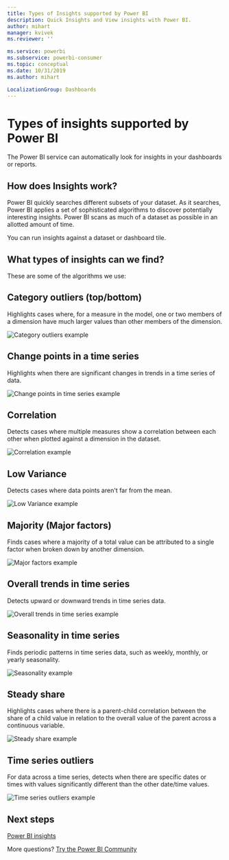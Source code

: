 ```yaml
---
title: Types of Insights supported by Power BI
description: Quick Insights and View insights with Power BI.
author: mihart
manager: kvivek
ms.reviewer: ''

ms.service: powerbi
ms.subservice: powerbi-consumer
ms.topic: conceptual
ms.date: 10/31/2019
ms.author: mihart

LocalizationGroup: Dashboards
---
```

# Types of insights supported by Power BI

The Power BI service can automatically look for insights in your dashboards or reports.

## How does Insights work?
Power BI quickly searches different subsets of your dataset. As it searches, Power BI applies a set of sophisticated algorithms to discover potentially interesting insights. Power BI scans as much of a dataset as possible in an allotted amount of time.

You can run insights against a dataset or dashboard tile.   

## What types of insights can we find?
These are some of the algorithms we use:

## Category outliers (top/bottom)
Highlights cases where, for a measure in the model, one or two members of a dimension have much larger values than other members of the dimension.  

![Category outliers example](./media/end-user-insight-types/pbi-auto-insight-types-category-outliers.png)

## Change points in a time series
Highlights when there are significant changes in trends in a time series of data.

![Change points in time series example](./media/end-user-insight-types/pbi-auto-insight-types-changepoint.png)

## Correlation
Detects cases where multiple measures show a correlation between each other when plotted against a dimension in the dataset.

![Correlation example](./media/end-user-insight-types/pbi-auto-insight-types-correlation.png)

## Low Variance
Detects cases where data points aren't far from the mean.

![Low Variance example](./media/end-user-insight-types/power-bi-low-variance.png)

## Majority (Major factors)
Finds cases where a majority of a total value can be attributed to a single factor when broken down by another dimension.  

![Major factors example](./media/end-user-insight-types/pbi-auto-insight-types-majority.png)

## Overall trends in time series
Detects upward or downward trends in time series data.

![Overall trends in time series example](./media/end-user-insight-types/pbi-auto-insight-types-trend.png)

## Seasonality in time series
Finds periodic patterns in time series data, such as weekly, monthly, or yearly seasonality.

![Seasonality example](./media/end-user-insight-types/pbi-auto-insight-types-seasonality-new.png)

## Steady share
Highlights cases where there is a parent-child correlation between the share of a child value in relation to the overall value of the parent across a continuous variable.

![Steady share example](./media/end-user-insight-types/pbi-auto-insight-types-steadyshare.png)

## Time series outliers
For data across a time series, detects when there are specific dates or times with values significantly different than the other date/time values.

![Time series outliers example](./media/end-user-insight-types/pbi-auto-insight-types-time-series-outliers.png)

## Next steps
[Power BI insights](end-user-insights.md)

More questions? [Try the Power BI Community](http://community.powerbi.com/)

